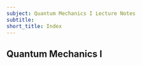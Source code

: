 ```yaml
---
subject: Quantum Mechanics I Lecture Notes
subtitle:
short_title: Index
---
```


## Quantum Mechanics I

```{tableofcontents}
```